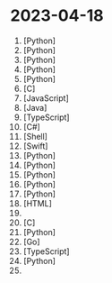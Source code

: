 # 2023-04-18

1. [](https://github.comundefined "This is an AI agent for Street Fighter II Champion Edition.") [Python]
2. [](https://github.comundefined "OpenAssistant is a chat-based assistant that understands tasks, can interact with third-party systems, and retrieve information dynamically to do so.") [Python]
3. [](https://github.comundefined "An experimental open-source attempt to make GPT-4 fully autonomous.") [Python]
4. [](https://github.comundefined "Bringing large-language models and chat to web browsers. Everything runs inside the browser with no server support.") [Python]
5. [](https://github.comundefined "اسکنر اختصاصی صفا صفری") [Python]
6. [](https://github.comundefined "Port of OpenAI's Whisper model in C/C++") [C]
7. [](https://github.comundefined "A graphical user interface for AutoGPT") [JavaScript]
8. [](https://github.comundefined "Conductor is a microservices orchestration engine.") [Java]
9. [](https://github.comundefined "🤖 Assemble, configure, and deploy autonomous AI Agents in your browser.") [TypeScript]
10. [](https://github.comundefined "PowerShell for every system!") [C#]
11. [](https://github.comundefined "A black hole for Internet advertisements") [Shell]
12. [](https://github.comundefined "Whisper & GPT-based app for passing remote SWE interviews") [Swift]
13. [](https://github.comundefined "Voice Assistant made as an experiment using Silero TTS + Vosk STT + Picovoice Porcupine + ChatGPT.") [Python]
14. [](https://github.comundefined "Reverse engineered ChatGPT API") [Python]
15. [](https://github.comundefined "A reverse engineered Python API wrapper for Quora's Poe, which provides free access to ChatGPT, GPT-4, and Claude.") [Python]
16. [](https://github.comundefined "Code to accompany A Method for Animating Children's Drawings of the Human Figure") [Python]
17. [](https://github.comundefined "🐫 CAMEL: Communicative Agents for “Mind” Exploration of Large Scale Language Model Society") [Python]
18. [](https://github.comundefined "Gather and update all available and newest CVEs with their PoC.") [HTML]
19. [](https://github.comundefined "Plugins for Auto-GPT") 
20. [](https://github.comundefined "OpenZFS on Linux and FreeBSD") [C]
21. [](https://github.comundefined "⚡LLM Zoo is a project that provides data, models, and evaluation benchmark for large language models.⚡") [Python]
22. [](https://github.comundefined "A cloud-native vector database, storage for next generation AI applications") [Go]
23. [](https://github.comundefined "Auto-GPT on the browser") [TypeScript]
24. [](https://github.comundefined "❤️ The best icons for your personal dashboard.") [Python]
25. [](https://github.comundefined "Collection of AI-related utilities. Welcome to submit issues and pull requests /收藏AI相关的实用工具，欢迎提交issues 或者pull requests") 
